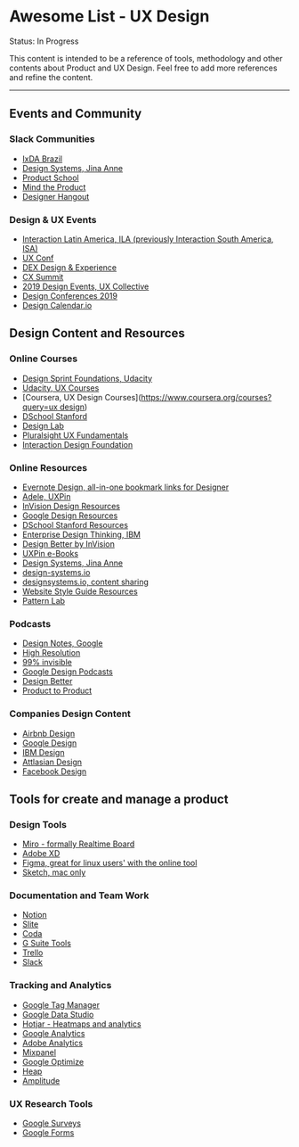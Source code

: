 # Awesome List - UX Design

Status: In Progress

This content is intended to be a reference of tools, methodology and other contents about Product and UX Design. Feel free to add more references and refine the content.

---

## Events and Community

### Slack Communities

- [IxDA Brazil]([https://ixdabr.herokuapp.com/](https://ixdabr.herokuapp.com/))
- [Design Systems, Jina Anne]([http://design.systems/slack/](http://design.systems/slack/))
- [Product School]([https://www.productschool.com/slack-community/](https://www.productschool.com/slack-community/))
- [Mind the Product]([http://slack.mindtheproduct.com/](http://slack.mindtheproduct.com/))
- [Designer Hangout]([https://www.designerhangout.co/](https://www.designerhangout.co/))

### Design & UX Events

- [Interaction Latin America, ILA (previously Interaction South America, ISA)]([http://ila.ixda.org/ila2019/](http://ila.ixda.org/ila2019/))
- [UX Conf]([https://www.uxconf.com.br/](https://www.uxconf.com.br/))
- [DEX Design & Experience]([https://www.dexconf.com.br/](https://www.dexconf.com.br/))
- [CX Summit]([https://cxsummit.com.br/](https://cxsummit.com.br/))
- [2019 Design Events, UX Collective]([https://uxdesign.cc/the-best-ux-design-conferences-2019-events-bcd7b28f722d](https://uxdesign.cc/the-best-ux-design-conferences-2019-events-bcd7b28f722d))
- [Design Conferences 2019]([https://design-conferences-2019.com/](https://design-conferences-2019.com/))
- [Design Calendar.io]([https://www.designcalendar.io/](https://www.designcalendar.io/))

## Design Content and Resources

### Online Courses

- [Design Sprint Foundations, Udacity]([https://www.udacity.com/course/design-sprint-foundations-nanodegree--nd201](https://www.udacity.com/course/design-sprint-foundations-nanodegree--nd201))
- [Udacity, UX Courses]([https://www.udacity.com/courses/all?keyword=ux](https://www.udacity.com/courses/all?keyword=ux))
- [Coursera, UX Design Courses]([https://www.coursera.org/courses?query=ux design](https://www.coursera.org/courses?query=ux%20design))
- [DSchool Stanford]([https://dschool.stanford.edu/](https://dschool.stanford.edu/))
- [Design Lab]([https://trydesignlab.com/](https://trydesignlab.com/))
- [Pluralsight UX Fundamentals]([https://www.pluralsight.com/courses/ux-fundamentals-2426](https://www.pluralsight.com/courses/ux-fundamentals-2426))
- [Interaction Design Foundation]([https://www.interaction-design.org/courses](https://www.interaction-design.org/courses))

### Online Resources

- [Evernote Design, all-in-one bookmark links for Designer]([https://www.evernote.design/](https://www.evernote.design/))
- [Adele, UXPin]([https://adele.uxpin.com/](https://adele.uxpin.com/))
- [InVision Design Resources]([https://www.invisionapp.com/inside-design/design-resources/](https://www.invisionapp.com/inside-design/design-resources/))
- [Google Design Resources]([https://design.google/resources/](https://design.google/resources/))
- [DSchool Stanford Resources]([https://dschool.stanford.edu/resources](https://dschool.stanford.edu/resources))
- [Enterprise Design Thinking, IBM]([https://www.ibm.com/design/thinking/](https://www.ibm.com/design/thinking/))
- [Design Better by InVision]([https://www.designbetter.co/](https://www.designbetter.co/))
- [UXPin e-Books]([https://www.uxpin.com/studio/ebooks/](https://www.uxpin.com/studio/ebooks/))
- [Design Systems, Jina Anne]([https://design.systems/](https://design.systems/))
- [design-systems.io]([https://design-systems.io/](https://design-systems.io/))
- [designsystems.io, content sharing]([https://www.designsystems.io/](https://www.designsystems.io/))
- [Website Style Guide Resources]([http://styleguides.io/](http://styleguides.io/))
- [Pattern Lab]([https://patternlab.io/](https://patternlab.io/))

### Podcasts

- [Design Notes, Google]([http://designnotes.fm/](http://designnotes.fm/))
- [High Resolution]([https://www.highresolution.design/](https://www.highresolution.design/))
- [99% invisible]([https://99percentinvisible.org/](https://99percentinvisible.org/))
- [Google Design Podcasts]([https://design.google/library/podcasts/](https://design.google/library/podcasts/))
- [Design Better]([https://www.designbetter.co/podcast](https://www.designbetter.co/podcast))
- [Product to Product]([https://player.fm/series/product-to-product](https://player.fm/series/product-to-product))

### Companies Design Content

- [Airbnb Design]([https://airbnb.design/](https://airbnb.design/))
- [Google Design]([https://design.google/](https://design.google/))
- [IBM Design]([https://www.ibm.com/design/](https://www.ibm.com/design/))
- [Attlasian Design]([https://www.atlassian.design/](https://www.atlassian.design/))
- [Facebook Design]([https://facebook.design/](https://facebook.design/))

## Tools for create and manage a product

### Design Tools

- [Miro - formally Realtime Board]([https://miro.com/](https://miro.com/app/))
- [Adobe XD]([https://www.adobe.com/products/xd.html](https://www.adobe.com/products/xd.html))
- [Figma, great for linux users' with the online tool](https://www.figma.com)
- [Sketch, mac only]([https://www.sketch.com/](https://www.sketch.com/))

### Documentation and Team Work

- [Notion](https://notion.so)
- [Slite]([https://slite.com/](https://slite.com/))
- [Coda](https://coda.io)
- [G Suite Tools]([https://gsuite.google.com/](https://gsuite.google.com/))
- [Trello]([https://trello.com](https://trello.com/))
- [Slack]([https://slack.com/](https://slack.com/intl/en-br/))

### Tracking and Analytics

- [Google Tag Manager]([https://marketingplatform.google.com/about/tag-manager/](https://marketingplatform.google.com/about/tag-manager/))
- [Google Data Studio]([https://marketingplatform.google.com/about/data-studio/](https://marketingplatform.google.com/about/data-studio/))
- [Hotjar - Heatmaps and analytics]([https://www.hotjar.com/](https://www.hotjar.com/))
- [Google Analytics]([https://analytics.google.com/analytics/web/](https://marketingplatform.google.com/about/analytics/))
- [Adobe Analytics]([https://www.adobe.com/analytics/adobe-analytics.html](https://www.adobe.com/analytics/adobe-analytics.html))
- [Mixpanel]([https://mixpanel.com/home/](https://mixpanel.com/home/))
- [Google Optimize]([https://marketingplatform.google.com/about/optimize/](https://marketingplatform.google.com/about/optimize/))
- [Heap]([https://heap.io/](https://heap.io/))
- [Amplitude]([https://amplitude.com/](https://amplitude.com/))

### UX Research Tools

- [Google Surveys]([https://marketingplatform.google.com/about/surveys/](https://marketingplatform.google.com/about/surveys/))
- [Google Forms](https://forms.google.com)